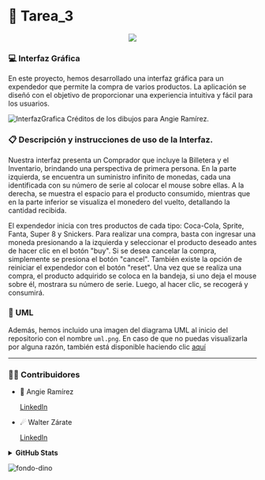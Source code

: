 # 📖 Tarea_3

<p align="center">
  <a href="https://github.com/DenverCoder1/readme-typing-svg"><img src="https://readme-typing-svg.herokuapp.com?font=Time+New+Roman&color=%FFBB9090&size=25&center=true&vCenter=true&width=600&height=100&lines=Ce+travail+était+amusant;Cela+fait+des+merveilles;GitHub+est+incroyable"></a>
</p>

### 💻 Interfaz Gráfica

En este proyecto, hemos desarrollado una interfaz gráfica para un expendedor que permite la compra de varios productos. La aplicación se diseñó con el objetivo de proporcionar una experiencia intuitiva y fácil para los usuarios.

![InterfazGrafica](https://github.com/Rhussu/Tarea_3/assets/146099765/a159d239-59d9-4f7b-a5de-06cc265a5085)
Créditos de los dibujos para Angie Ramírez.

### 📋 Descripción y instrucciones de uso de la Interfaz.
Nuestra interfaz presenta un Comprador que incluye la Billetera y el Inventario, brindando una perspectiva de primera persona. En la parte izquierda, se encuentra un suministro infinito de monedas, cada una identificada con su número de serie al colocar el mouse sobre ellas. A la derecha, se muestra el espacio para el producto consumido, mientras que en la parte inferior se visualiza el monedero del vuelto, detallando la cantidad recibida.

El expendedor inicia con tres productos de cada tipo: Coca-Cola, Sprite, Fanta, Super 8 y Snickers. Para realizar una compra, basta con ingresar una moneda presionando a la izquierda y seleccionar el producto deseado antes de hacer clic en el botón "buy". Si se desea cancelar la compra, simplemente se presiona el botón "cancel". También existe la opción de reiniciar el expendedor con el botón "reset". Una vez que se realiza una compra, el producto adquirido se coloca en la bandeja, si uno deja el mouse sobre él, mostrara su número de serie. Luego, al hacer clic, se recogerá y consumirá.

### 📝 UML

Además, hemos incluido una imagen del diagrama UML al inicio del repositorio con el nombre `uml.png`. En caso de que no puedas visualizarla por alguna razón, también está disponible haciendo clic [aquí](https://github.com/Angie161/Tarea_2/assets/146099765/74596bd2-c97a-4641-885e-78614c296b52)

---

### 🤝🏻 Contribuidores

* 🌠 Angie Ramírez 
  
  [LinkedIn](https://www.linkedin.com/in/angie-ramirez-7417b2242/)
  
* ☄ Walter Zárate 
  
  [LinkedIn](https://www.linkedin.com/in/walter-andrés-zárate-solar-16784b243/)

<details>
<summary> <b> GitHub Stats</b></summary> 
<p align="center">
  <img  src="https://github-readme-stats.vercel.app/api?username=angie161&show_icons=true&hide_border=true&line_height=20&bg_color=0,fd6e82,fc977f&theme=graywhite"/>
  <img  src="https://github-readme-stats.vercel.app/api?username=rhussu&show_icons=true&hide_border=true&line_height=20&bg_color=0,fc977f,ffdd3f&theme=graywhite"/>
</p>
</details>

![fondo-dino](https://github.com/Angie161/Tarea_1/assets/146099765/e2be2eb8-e713-4d04-97fb-bb1f2bc89fa8)
